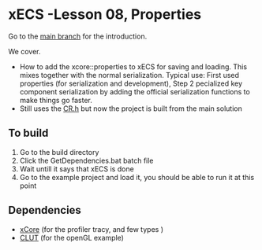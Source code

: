 # xECS -Lesson 08, Properties
Go to the [main branch](https://github.com/LIONant-depot/xECS/tree/master) for the introduction.

We cover.
* How to add the xcore::properties to xECS for saving and loading. This mixes together with the normal serialization.
  Typical use: First used properties (for serialization and development), Step 2 pecialized key component serialization
  by adding the official serialization functions to make things go faster.
* Still uses the [CR.h](https://github.com/fungos/cr) but now the project is built from the main solution
  
## To build
1. Go to the build directory 
2. Click the GetDependencies.bat batch file
3. Wait untill it says that xECS is done
4. Go to the example project and load it, you should be able to run it at this point

## Dependencies
- [xCore](https://gitlab.com/LIONant/xcore) (for the profiler tracy, and few types )
- [CLUT](https://github.com/markkilgard/glut) (for the openGL example)

